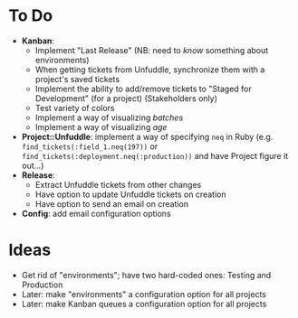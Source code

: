 # To Do

 - **Kanban**:
   - Implement "Last Release" (NB: need to _know_ something about environments)
   - When getting tickets from Unfuddle, synchronize them with a project's saved tickets
   - Implement the ability to add/remove tickets to "Staged for Development" (for a project) (Stakeholders only)
   - Test variety of colors
   - Implement a way of visualizing _batches_
   - Implement a way of visualizing _age_
 - **Project::Unfuddle**: implement a way of specifying `neq` in Ruby (e.g. `find_tickets(:field_1.neq(197))` or `find_tickets(:deployment.neq(:production))` and have Project figure it out...)
 - **Release**:
   - Extract Unfuddle tickets from other changes
   - Have option to update Unfuddle tickets on creation
   - Have option to send an email on creation
 - **Config**: add email configuration options

# Ideas

 - Get rid of "environments"; have two hard-coded ones: Testing and Production
 - Later: make "environments" a configuration option for all projects
 - Later: make Kanban queues a configuration option for all projects
